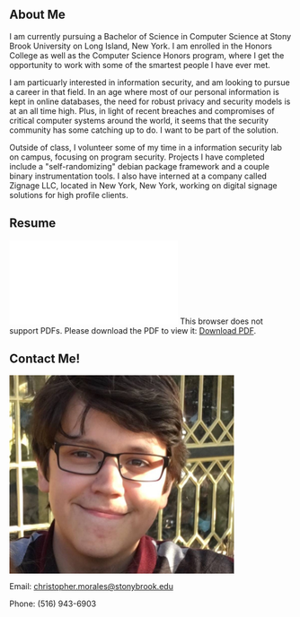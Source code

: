 ## About Me

I am currently pursuing a Bachelor of Science in Computer Science at Stony Brook University on Long Island, New York. I am enrolled in the Honors College as well as the Computer Science Honors program, where I get the opportunity to work with some of the smartest people I have ever met. 

I am particuarly interested in information security, and am looking to pursue a career in that field. In an age where most of our personal information is kept in online databases, the need for robust privacy and security models is at an all time high. Plus, in light of recent breaches and compromises of critical computer systems around the world, it seems that the security community has some catching up to do. I want to be part of the solution.

Outside of class, I volunteer some of my time in a information security lab on campus, focusing on program security. Projects I have completed include a "self-randomizing" debian package framework and a couple binary instrumentation tools. I also have interned at a company called Zignage LLC, located in New York, New York, working on digital signage solutions for high profile clients.

## Resume

<object data="pdfs/resume.pdf" type="application/pdf" width="850" height="1100">
    <embed src="pdfs/resume.pdf">
        This browser does not support PDFs. Please download the PDF to view it: <a href="pdfs/resume.pdf">Download PDF</a>.</p>
    </embed>
</object>

## Contact Me!

<img src="images/chris.png" width="400" height="354" align="middle"> 

Email: christopher.morales@stonybrook.edu

Phone: (516) 943-6903
